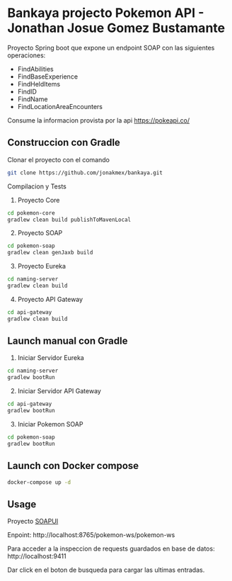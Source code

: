 # Bankaya projecto Pokemon API - Jonathan Josue Gomez Bustamante

Proyecto Spring boot que expone un endpoint SOAP con las siguientes operaciones:
* FindAbilities
* FindBaseExperience
* FindHeldItems
* FindID
* FindName
* FindLocationAreaEncounters

Consume la informacion provista por la api https://pokeapi.co/

## Construccion con Gradle

Clonar el proyecto con el comando

```bash
git clone https://github.com/jonakmex/bankaya.git
```

Compilacion y Tests
1. Proyecto Core

```bash
cd pokemon-core
gradlew clean build publishToMavenLocal
```

2. Proyecto SOAP

```bash
cd pokemon-soap
gradlew clean genJaxb build 
```

3. Proyecto Eureka

```bash
cd naming-server
gradlew clean build
```
4. Proyecto API Gateway

```bash
cd api-gateway
gradlew clean build
```

## Launch manual con Gradle
1. Iniciar Servidor Eureka
```bash
cd naming-server
gradlew bootRun
```

2. Iniciar Servidor API Gateway
```bash
cd api-gateway
gradlew bootRun
```

3. Iniciar Pokemon SOAP
```bash
cd pokemon-soap
gradlew bootRun
```
## Launch con Docker compose
```bash
docker-compose up -d
```


## Usage
Proyecto [SOAPUI](https://github.com/jonakmex/bankaya/blob/main/pokemon-soapui-project.xml)

Enpoint:
http://localhost:8765/pokemon-ws/pokemon-ws

Para acceder a la inspeccion de requests guardados en base de datos:
http://localhost:9411

Dar click en el boton de busqueda para cargar las ultimas entradas.
